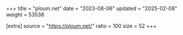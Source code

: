 +++
title = "ploum.net"
date = "2023-08-06"
updated = "2025-02-08"
weight = 53538

[extra]
source = "https://ploum.net/"
ratio = 100
size = 52
+++

